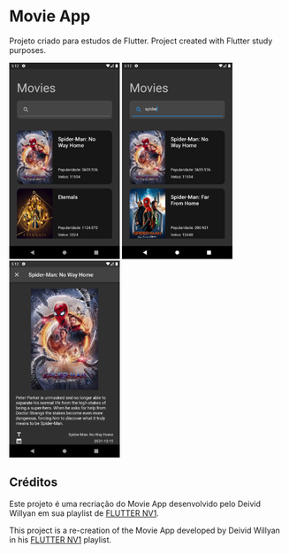# Movie App

Projeto criado para estudos de Flutter.
Project created with Flutter study purposes.

<p float="left">
  <img src="Screenshot_1650831131.png" alt="Homepage" width="200"/>
  <img src="Screenshot_1650831139.png" alt="Searchbar" width="200"/>
  <img src="Screenshot_1650831146.png" alt="Details Page" width="200"/>
<p float="left">

## Créditos

Este projeto é uma recriação do Movie App desenvolvido pelo Deivid Willyan em sua playlist de [FLUTTER NV1](https://www.youtube.com/playlist?list=PLRpTFz5_57cvo0CHf-AnojOvpznz8YO7S).

This project is a re-creation of the Movie App developed by Deivid Willyan in his [FLUTTER NV1](https://www.youtube.com/playlist?list=PLRpTFz5_57cvo0CHf-AnojOvpznz8YO7S) playlist.
